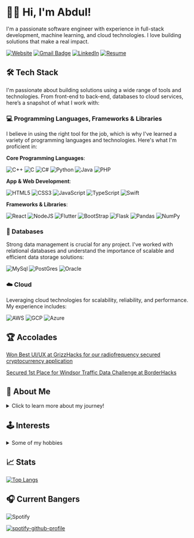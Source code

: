# 👋🏽 Hi, I'm Abdul!

I'm a passionate software engineer with experience in full-stack development, machine learning, and cloud technologies. I love building solutions that make a real impact.

<!-- [![E-Mail](https://img.shields.io/badge/email-reveal-2a8?style=for-the-badge&logo=gmail&logoColor=white)](https://mailhide.io/e/3JzSZnHC)-->
[![Website](https://img.shields.io/website?down_color=lightgrey&down_message=offline&style=for-the-badge&up_color=green&up_message=online&url=https%3A%2F%2Fabdularif.tech/%2F)](https://abdularif.tech/) 
[![Gmail Badge](https://img.shields.io/badge/abdularif0705-c14438?style=for-the-badge&logo=Gmail&logoColor=white&link=mailto:abdul.arif0705@gmail.com)](mailto:abdul.arif0705@gmail.com)
[![LinkedIn](https://img.shields.io/badge/abdularif0705-0077B5?style=for-the-badge&logo=linkedin&logoColor=white)](https://www.linkedin.com/in/abdularif0705)
[![Resume](https://img.shields.io/badge/Resume-gray?style=for-the-badge&logo=adobeacrobatreader&logoColor=EC1C24)](https://www.dropbox.com/scl/fi/887xmwe1l0ri9ragsz5l7/Abdul_Arif_Resume.pdf?rlkey=m1u5o12v4890hhkhzeozc26xs&dl=0)

## 🛠 Tech Stack

I'm passionate about building solutions using a wide range of tools and technologies. From front-end to back-end, databases to cloud services, here’s a snapshot of what I work with:

### 💻 Programming Languages, Frameworks & Libraries

I believe in using the right tool for the job, which is why I've learned a variety of programming languages and technologies. Here's what I'm proficient in:

**Core Programming Languages**:

![C++](https://img.shields.io/badge/C%2B%2B-00599C?style=for-the-badge&logo=c%2B%2B&logoColor=white)
![C](https://img.shields.io/badge/c-%2300599C.svg?style=for-the-badge&logo=c&logoColor=white)
![C#](https://img.shields.io/badge/c%23-%23239120.svg?style=for-the-badge&logo=c-sharp&logoColor=white)
![Python](https://img.shields.io/badge/python-3670A0?style=for-the-badge&logo=python&logoColor=ffdd54)
![Java](https://img.shields.io/badge/Java-ED8B00?style=for-the-badge&logo=java&logoColor=white)
![PHP](https://img.shields.io/badge/PHP-777BB4?style=for-the-badge&logo=php&logoColor=white)
<!-- ![Dart](https://img.shields.io/badge/dart-%230175C2.svg?style=for-the-badge&logo=dart&logoColor=white) -->
<!-- ![Latex](https://img.shields.io/badge/LaTeX-47A141?style=for-the-badge&logo=LaTeX&logoColor=white) -->
<!-- ![LaTeX](https://img.shields.io/badge/latex-%23008080.svg?style=for-the-badge&logo=latex&logoColor=white) -->
<!-- ![Lua](https://img.shields.io/badge/lua-%232C2D72.svg?style=for-the-badge&logo=lua&logoColor=white)  -->


**App & Web Development**: 

![HTML5](https://img.shields.io/badge/html5-%23E34F26.svg?style=for-the-badge&logo=html5&logoColor=white)
![CSS3](https://img.shields.io/badge/css3-%231572B6.svg?style=for-the-badge&logo=css3&logoColor=white)
![JavaScript](https://img.shields.io/badge/javascript-%23323330.svg?style=for-the-badge&logo=javascript&logoColor=%23F7DF1E) <!-- ![JavaScript](https://img.shields.io/badge/JavaScript-F7DF1E?style=for-the-badge&logo=javascript&logoColor=black) -->
![TypeScript](https://img.shields.io/badge/TypeScript-007ACC?style=for-the-badge&logo=typescript&logoColor=white)
![Swift](https://img.shields.io/badge/Swift-FA7343?style=for-the-badge&logo=swift&logoColor=white)

**Frameworks & Libraries**: 

![React](https://img.shields.io/badge/React-20232A?style=for-the-badge&logo=react&logoColor=61DAFB)
![NodeJS](https://img.shields.io/badge/node.js-6DA55F?style=for-the-badge&logo=node.js&logoColor=white)
![Flutter](https://img.shields.io/badge/Flutter-%2302569B.svg?style=for-the-badge&logo=Flutter&logoColor=white)
![BootStrap](https://img.shields.io/badge/Bootstrap-563D7C?style=for-the-badge&logo=bootstrap&logoColor=white)
![Flask](https://img.shields.io/badge/flask-%23000.svg?style=for-the-badge&logo=flask&logoColor=white)
![Pandas](https://img.shields.io/badge/pandas-%23150458.svg?style=for-the-badge&logo=pandas&logoColor=white)
![NumPy](https://img.shields.io/badge/numpy-%23013243.svg?style=for-the-badge&logo=numpy&logoColor=white)
<!-- ![MaterialUI](https://img.shields.io/badge/Material--UI-0081CB?style=for-the-badge&logo=material-ui&logoColor=white) -->
<!-- ![NPM](https://img.shields.io/badge/NPM-%23000000.svg?style=for-the-badge&logo=npm&logoColor=white) --> 
<!-- ![Yarn](https://img.shields.io/badge/yarn-%232C8EBB.svg?style=for-the-badge&logo=yarn&logoColor=white) -->
<!-- ![Fastify](https://img.shields.io/badge/fastify-%23000000.svg?style=for-the-badge&logo=fastify&logoColor=white)![Heroku](https://img.shields.io/badge/heroku-%23430098.svg?style=for-the-badge&logo=heroku&logoColor=white) -->
<!-- ![NextJS](https://img.shields.io/badge/Next-black?style=for-the-badge&logo=next.js&logoColor=white) -->


### 💾 Databases
Strong data management is crucial for any project. I've worked with relational databases and understand the importance of scalable and efficient data storage solutions:

![MySql](https://img.shields.io/badge/MySQL-00000F?style=for-the-badge&logo=mysql&logoColor=white)
![PostGres](https://img.shields.io/badge/PostgreSQL-316192?style=for-the-badge&logo=postgresql&logoColor=white)
![Oracle](https://img.shields.io/badge/Oracle-F80000?style=for-the-badge&logo=Oracle&logoColor=white)

<!--
### AI
![Dialogflow](https://img.shields.io/badge/dialogflow-FF9800?style=for-the-badge&logo=dialogflow&logoColor=white)
-->

<!-- ### 🛠 Tools & Platforms
The right development tools and platforms can make a significant difference in productivity and project success. Here are some of the tools and platforms I've worked with:

![Spring](https://img.shields.io/badge/Spring-6DB33F?style=for-the-badge&logo=spring&logoColor=white)
![Git](https://img.shields.io/badge/Git-F05032?style=for-the-badge&logo=git&logoColor=white)
![Kubernetes](https://img.shields.io/badge/kubernetes-%23326ce5.svg?style=for-the-badge&logo=kubernetes&logoColor=white)
![Elastic Search](https://img.shields.io/badge/Elastic_Search-005571?style=for-the-badge&logo=elasticsearch&logoColor=white)  -->
<!-- ![Unity](https://img.shields.io/badge/unity-%23000000.svg?style=for-the-badge&logo=unity&logoColor=white) -->
<!-- ![Django](https://img.shields.io/badge/Django-092E20?style=for-the-badge&logo=django&logoColor=white)-->
<!-- ![MongoDB](https://img.shields.io/badge/MongoDB-4EA94B?style=for-the-badge&logo=mongodb&logoColor=white)
![MariaDB](https://img.shields.io/badge/MariaDB-003545?style=for-the-badge&logo=mariadb&logoColor=white)
![Neo4j](https://img.shields.io/badge/Neo4j-018bff?style=for-the-badge&logo=neo4j&logoColor=white)-->


### ☁️ Cloud
Leveraging cloud technologies for scalability, reliability, and performance. My experience includes:

![AWS](https://img.shields.io/badge/Amazon_AWS-232F3E?style=for-the-badge&logo=amazon-aws&logoColor=white)
![GCP](https://img.shields.io/badge/Google_Cloud-4285F4?style=for-the-badge&logo=google-cloud&logoColor=white) <!-- ![Kubernetes](https://img.shields.io/badge/kubernetes-%23326ce5.svg?style=for-the-badge&logo=kubernetes&logoColor=white) -->
![Azure](https://img.shields.io/badge/microsoft%20azure-0089D6?style=for-the-badge&logo=microsoft-azure&logoColor=white)
<!--![Twilio](https://img.shields.io/badge/Twilio-F22F46?style=for-the-badge&logo=Twilio&logoColor=white)-->

<!-- ### Blockchain Tech -->
<!-- ![Ethereum](https://img.shields.io/badge/Ethereum-3C3C3D?style=for-the-badge&logo=Ethereum&logoColor=white) -->



## 🏆 Accolades
[Won Best UI/UX at GrizzHacks for our radiofrequency secured cryptocurrency application](https://devpost.com/software/wavewallet) 

[Secured 1st Place for Windsor Traffic Data Challenge at BorderHacks](https://devpost.com/software/cyber-traffic-data)


## 📝 About Me

<details> 
    <summary>Click to learn more about my journey!</summary>
    <br>
    
I graduated from the University of Windsor, with a double major in Computer Science and Business Administration, specializing in Supply Chain and Business Analytics. Throughout my academic journey, I had the privilege of being a Research Software Engineer, Software Engineer Intern (twice), and Teaching Assistant (twice).

Currently, as a Research Software Engineer at the University of Windsor, I have engineered a pivotal MATLAB machine vision algorithm for Krown, crucial for detecting and assessing vehicle rust corrosion. Utilizing RGB to HSI colour conversion and pixel thresholding, this tool opened new avenues for evaluating rust protection products' efficacy, a capability previously unattainable. My contributions also supported a university research thesis, aiding Krown in validating its products. I converted this critical MATLAB algorithm into C and developed an iOS app with Swift, enabling rust assessments directly from iPhones and enhancing field evaluation efficiency. I also developed a Python MATLAB-based application for advanced corrosion detection, streamlining the assessment process for vehicle rust analysis. The application features an intuitive GUI for image processing and key metrics calculation, including rust percentage and area.

I'm also a Full Stack Developer at Haadi Solutions Inc., a dynamic startup where I led the development of a React application for a health clinic in the United States. This resulted in an increase in online appointment bookings by 30%. I enhanced the UX/UI for improved navigation and responsiveness, elevating user engagement. I leveraged NodeMailer for multi-factor authentication to secure the application and utilized Azure for robust database management. Furthermore, I integrated Twilio to facilitate seamless SMS and voice communications, improving patient engagement and streamlining appointment notifications. 

During my Software Engineer Internship at TD, I rebuilt a Java automation engine used by over 50 data engineers, adhering to enterprise standards. I implemented the four pillars of OOP, integrated Spring and Swagger to interact with the Delphix Masking API, and applied the Factory design pattern. I significantly improved test coverage by developing unit tests using Mockito/JUnit and utilizing Spring for dependency injection from 70% to 90%. I onboarded new Software Engineers, explaining the Java code for the Delphix API automation masking engine. Additionally, I handled Git merge conflicts reviewed pull requests using Bitbucket, and created a Java method to bypass SSL verification for secure API calls over HTTPS.

At OceanSource Technologies, as a Software Developer intern, I managed the transfer of medical data to a secure SQL database on AWS. This task included enhancing performance and security features, such as data encryption and access control. Additionally, I was responsible for monitoring and adjusting AWS RDS instances, ensuring data integrity and efficient database performance. My duties also involved setting up regular data backups and performing routine database maintenance. 

As a Teaching Assistant (TA) for the Data Structures and Algorithms course, I guided students in implementing efficient algorithms using Java. I have strengthened my technical skills through side projects, internships, and roles as a Code Sensei at Code Ninja, TA for Computer Networks. At GrizzHacks my team won Best UI/UX out of 30+ teams; at BorderHacks, my team secured first place out of 50+ competing teams for the Traffic Data Challenge.

Driven by my passion for leveraging technology to address real-world challenges, I eagerly seek opportunities to grow as a developer. With strong communication, teamwork, and problem-solving skills, I excel in collaborative environments and consistently deliver high-quality results.

</details>

<h2>🕹️ Interests</h2>
<details><summary>Some of my hobbies</summary>
<ul> 
    <li>🎮 Video Games
<!--         <ul>
        </ul> -->
    </li> 
<!--     <li><details><summary>Fighting 🥊</summary>
        <ul>
        </ul>
    </details></li>  -->
  <li>🥊 MMA</li>
  <li>🧠 Psychology</li>
  <li>📖 Reading</li>
  <li>🏕️ Camping</li>
  <li>🥾 Hiking</li>
  <li>🏊🏼‍♂️ Swimming</li>
  <li>✈️ Traveling</li>
  <li>🚴🏼‍♂️ Biking</li>
  <li>🎣 Fishing</li>
</details>


## 📈 Stats
<!-- ![My GitHub stats](https://github-readme-stats.vercel.app/api?username=abdularif0705&hide_title=true&hide_border=true&show_icons=true&include_all_commits=true&count_private=true&line_height=21&theme=calm) -->
 
[![Top Langs](https://github-readme-stats.vercel.app/api/top-langs/?username=abdularif0705&layout=compact&theme=calm)](https://github.com/abdularif0705/)
<!-- Check out all the themes you guys can use on ur profile with this link -> https://github.com/anuraghazra/github-readme-stats/blob/master/themes/README.md -->
 
<h2>🎧 Current Bangers</h2>

![Spotify](https://img.shields.io/badge/Spotify-1ED760?style=for-the-badge&logo=spotify&logoColor=white)
 
[![spotify-github-profile](https://spotify-github-profile.vercel.app/api/view?uid=swaggyabdul&cover_image=true&theme=novatorem&bar_color=53b14f&bar_color_cover=true)](https://spotify-github-profile.vercel.app/api/view?uid=swaggyabdul&redirect=true)
 
<!-- ![Visitor Count](https://visitor-badge-reloaded.herokuapp.com/badge?page_id=abdularif0705.abdularif0705&color=00cf00&style=for-the-badge)  -->
